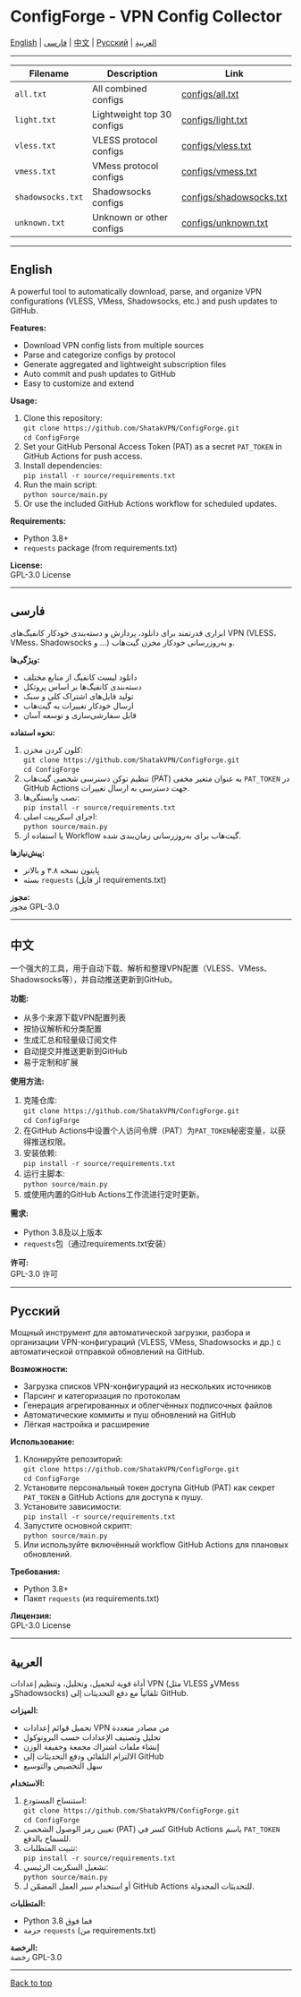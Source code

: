 # ConfigForge - VPN Config Collector

[English](#english) | [فارسی](#فارسی) | [中文](#中文) | [Русский](#русский) | [العربية](#العربية)

---

| Filename           | Description                       | Link                                              |
|--------------------|---------------------------------|---------------------------------------------------|
| `all.txt`          | All combined configs             | [configs/all.txt](configs/all.txt)                 |
| `light.txt`        | Lightweight top 30 configs       | [configs/light.txt](configs/light.txt)             |
| `vless.txt`        | VLESS protocol configs           | [configs/vless.txt](configs/vless.txt)             |
| `vmess.txt`        | VMess protocol configs           | [configs/vmess.txt](configs/vmess.txt)             |
| `shadowsocks.txt`  | Shadowsocks configs              | [configs/shadowsocks.txt](configs/shadowsocks.txt) |
| `unknown.txt`      | Unknown or other configs         | [configs/unknown.txt](configs/unknown.txt)         |

---

## English

A powerful tool to automatically download, parse, and organize VPN configurations (VLESS, VMess, Shadowsocks, etc.) and push updates to GitHub.

**Features:**
- Download VPN config lists from multiple sources
- Parse and categorize configs by protocol
- Generate aggregated and lightweight subscription files
- Auto commit and push updates to GitHub
- Easy to customize and extend

**Usage:**
1. Clone this repository:  
   `git clone https://github.com/ShatakVPN/ConfigForge.git`  
   `cd ConfigForge`
2. Set your GitHub Personal Access Token (PAT) as a secret `PAT_TOKEN` in GitHub Actions for push access.
3. Install dependencies:  
   `pip install -r source/requirements.txt`
4. Run the main script:  
   `python source/main.py`
5. Or use the included GitHub Actions workflow for scheduled updates.

**Requirements:**
- Python 3.8+
- `requests` package (from requirements.txt)

**License:**  
GPL-3.0 License

---

## فارسی

ابزاری قدرتمند برای دانلود، پردازش و دسته‌بندی خودکار کانفیگ‌های VPN (VLESS، VMess، Shadowsocks و ...) و به‌روزرسانی خودکار مخزن گیت‌هاب.

**ویژگی‌ها:**
- دانلود لیست کانفیگ از منابع مختلف
- دسته‌بندی کانفیگ‌ها بر اساس پروتکل
- تولید فایل‌های اشتراک کلی و سبک
- ارسال خودکار تغییرات به گیت‌هاب
- قابل سفارشی‌سازی و توسعه آسان

**نحوه استفاده:**
1. کلون کردن مخزن:  
   `git clone https://github.com/ShatakVPN/ConfigForge.git`  
   `cd ConfigForge`
2. تنظیم توکن دسترسی شخصی گیت‌هاب (PAT) به عنوان متغیر مخفی `PAT_TOKEN` در GitHub Actions جهت دسترسی به ارسال تغییرات.
3. نصب وابستگی‌ها:  
   `pip install -r source/requirements.txt`
4. اجرای اسکریپت اصلی:  
   `python source/main.py`
5. یا استفاده از Workflow گیت‌هاب برای به‌روزرسانی زمان‌بندی شده.

**پیش‌نیازها:**
- پایتون نسخه ۳.۸ و بالاتر
- بسته `requests` (از فایل requirements.txt)

**مجوز:**  
مجوز GPL-3.0

---

## 中文

一个强大的工具，用于自动下载、解析和整理VPN配置（VLESS、VMess、Shadowsocks等），并自动推送更新到GitHub。

**功能:**
- 从多个来源下载VPN配置列表
- 按协议解析和分类配置
- 生成汇总和轻量级订阅文件
- 自动提交并推送更新到GitHub
- 易于定制和扩展

**使用方法:**
1. 克隆仓库:  
   `git clone https://github.com/ShatakVPN/ConfigForge.git`  
   `cd ConfigForge`
2. 在GitHub Actions中设置个人访问令牌（PAT）为`PAT_TOKEN`秘密变量，以获得推送权限。
3. 安装依赖:  
   `pip install -r source/requirements.txt`
4. 运行主脚本:  
   `python source/main.py`
5. 或使用内置的GitHub Actions工作流进行定时更新。

**需求:**
- Python 3.8及以上版本
- `requests`包（通过requirements.txt安装）

**许可:**  
GPL-3.0 许可

---

## Русский

Мощный инструмент для автоматической загрузки, разбора и организации VPN-конфигураций (VLESS, VMess, Shadowsocks и др.) с автоматической отправкой обновлений на GitHub.

**Возможности:**
- Загрузка списков VPN-конфигураций из нескольких источников
- Парсинг и категоризация по протоколам
- Генерация агрегированных и облегчённых подписочных файлов
- Автоматические коммиты и пуш обновлений на GitHub
- Лёгкая настройка и расширение

**Использование:**
1. Клонируйте репозиторий:  
   `git clone https://github.com/ShatakVPN/ConfigForge.git`  
   `cd ConfigForge`
2. Установите персональный токен доступа GitHub (PAT) как секрет `PAT_TOKEN` в GitHub Actions для доступа к пушу.
3. Установите зависимости:  
   `pip install -r source/requirements.txt`
4. Запустите основной скрипт:  
   `python source/main.py`
5. Или используйте включённый workflow GitHub Actions для плановых обновлений.

**Требования:**
- Python 3.8+
- Пакет `requests` (из requirements.txt)

**Лицензия:**  
GPL-3.0 License

---

## العربية

أداة قوية لتحميل، وتحليل، وتنظيم إعدادات VPN (مثل VLESS وVMess وShadowsocks) تلقائياً مع دفع التحديثات إلى GitHub.

**الميزات:**
- تحميل قوائم إعدادات VPN من مصادر متعددة
- تحليل وتصنيف الإعدادات حسب البروتوكول
- إنشاء ملفات اشتراك مجمعة وخفيفة الوزن
- الالتزام التلقائي ودفع التحديثات إلى GitHub
- سهل التخصيص والتوسيع

**الاستخدام:**
1. استنساخ المستودع:  
   `git clone https://github.com/ShatakVPN/ConfigForge.git`  
   `cd ConfigForge`
2. تعيين رمز الوصول الشخصي (PAT) كسر في GitHub Actions باسم `PAT_TOKEN` للسماح بالدفع.
3. تثبيت المتطلبات:  
   `pip install -r source/requirements.txt`
4. تشغيل السكربت الرئيسي:  
   `python source/main.py`
5. أو استخدام سير العمل المضمّن لـ GitHub Actions للتحديثات المجدولة.

**المتطلبات:**
- Python 3.8 فما فوق
- حزمة `requests` (من requirements.txt)

**الرخصة:**  
رخصة GPL-3.0

---

[Back to top](#configforge---vpn-config-collector)
